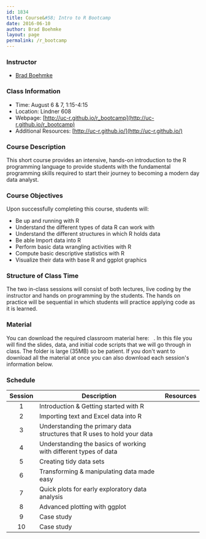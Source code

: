 ```yaml
---
id: 1834
title: Course&#58; Intro to R Bootcamp
date: 2016-06-10
author: Brad Boehmke
layout: page
permalink: /r_bootcamp
---
```


### Instructor

  * [Brad Boehmke](http://bradleyboehmke.github.io/)


### Class Information

* Time: August 6 & 7, 1:15-4:15
* Location: Lindner 608
* Webpage: [http://uc-r.github.io/r_bootcamp](http://uc-r.github.io/r_bootcamp)
* Additional Resources: [http://uc-r.github.io/](http://uc-r.github.io/)

### Course Description 

This short course provides an intensive, hands-on introduction to the R programming language to provide students with the fundamental programming skills required to start their journey to becoming a modern day data analyst.

### Course Objectives
Upon successfully completing this course, students will:

- Be up and running with R
- Understand the different types of data R can work with
- Understand the different structures in which R holds data
- Be able Import data into R
- Perform basic data wrangling activities with R
- Compute basic descriptive statistics with R
- Visualize their data with base R and ggplot graphics


### Structure of Class Time 

The two in-class sessions will consist of both lectures, live coding by the instructor and hands on programming by the students. The hands on practice will be sequential in which students will practice applying code as it is learned. 


### Material
You can download the required classroom material here: &nbsp; <a href="https://www.dropbox.com/sh/u90143yxi8frjc6/AACabxoBFwxHBGu1PH9fTEkDa?dl=1" style="color:black;"><i class="fa fa-folder-open" style="font-size:1em"></i></a>.  In this file you will find the slides, data, and initial code scripts that we will go through in class. The folder is large (35MB) so be patient. If you don't want to download all the material at once you can also download each session's information below.


### Schedule


| Session  | Description  |  Resources  | 
|:---:|---|:---:|
| 1 | Introduction & Getting started with R  | <a href="bootcamp/introduction" style="color:black;"><i class="fa fa-file-powerpoint-o" aria-hidden="true"></i></a> &nbsp; <a href="bootcamp/introduction/1-intro-students.R" style="color:black;"><i class="fa fa-file-code-o" aria-hidden="true"></i></a> &nbsp; <a href="https://www.dropbox.com/sh/u90143yxi8frjc6/AACabxoBFwxHBGu1PH9fTEkDa?dl=1" style="color:black;"><i class="fa fa-database" aria-hidden="true"></i></a>|
| 2  | Importing text and Excel data into R | <a href="bootcamp/gettingdata" style="color:black;"><i class="fa fa-file-powerpoint-o" aria-hidden="true"></i></a> &nbsp; <a href="bootcamp/gettingdata/2-get-data-students.R" style="color:black;"><i class="fa fa-file-code-o" aria-hidden="true"></i></a>  &nbsp; <a href="https://www.dropbox.com/sh/u90143yxi8frjc6/AACabxoBFwxHBGu1PH9fTEkDa?dl=1" style="color:black;"><i class="fa fa-database" aria-hidden="true"></i></a>|
| 3  | Understanding the primary data structures that R uses to hold your data | <a href="bootcamp/datastructures" style="color:black;"><i class="fa fa-file-powerpoint-o" aria-hidden="true"></i></a> &nbsp; <a href="bootcamp/datastructures/3-data-structures-students.R" style="color:black;"><i class="fa fa-file-code-o" aria-hidden="true"></i></a>  &nbsp; <a href="https://www.dropbox.com/sh/u90143yxi8frjc6/AACabxoBFwxHBGu1PH9fTEkDa?dl=1" style="color:black;"><i class="fa fa-database" aria-hidden="true"></i></a>|
| 4  | Understanding the basics of working with different types of data | <a href="bootcamp/datatypes" style="color:black;"><i class="fa fa-file-powerpoint-o" aria-hidden="true"></i></a> &nbsp; <a href="bootcamp/datastructures/4-data-types-students.R" style="color:black;"><i class="fa fa-file-code-o" aria-hidden="true"></i></a>  &nbsp; <a href="https://www.dropbox.com/sh/u90143yxi8frjc6/AACabxoBFwxHBGu1PH9fTEkDa?dl=1" style="color:black;"><i class="fa fa-database" aria-hidden="true"></i></a>|
| 5  | Creating tidy data sets | <a href="bootcamp/tidy" style="color:black;"><i class="fa fa-file-powerpoint-o" aria-hidden="true"></i></a> &nbsp; <a href="bootcamp/tidy/5-tidyr-students.R" style="color:black;"><i class="fa fa-file-code-o" aria-hidden="true"></i></a>  &nbsp; <a href="https://www.dropbox.com/sh/u90143yxi8frjc6/AACabxoBFwxHBGu1PH9fTEkDa?dl=1" style="color:black;"><i class="fa fa-database" aria-hidden="true"></i></a>|
| 6  | Transforming & manipulating data made easy | <a href="bootcamp/dplyr" style="color:black;"><i class="fa fa-file-powerpoint-o" aria-hidden="true"></i></a> &nbsp; <a href="bootcamp/dplyr/6-dplyr-students.R" style="color:black;"><i class="fa fa-file-code-o" aria-hidden="true"></i></a>  &nbsp; <a href="https://www.dropbox.com/sh/u90143yxi8frjc6/AACabxoBFwxHBGu1PH9fTEkDa?dl=1" style="color:black;"><i class="fa fa-database" aria-hidden="true"></i></a>|
| 7  | Quick plots for early exploratory data analysis | <a href="bootcamp/quickplots" style="color:black;"><i class="fa fa-file-powerpoint-o" aria-hidden="true"></i></a> &nbsp; <a href="bootcamp/quickplots/7-quick-plotting-students.R" style="color:black;"><i class="fa fa-file-code-o" aria-hidden="true"></i></a>  &nbsp; <a href="https://www.dropbox.com/sh/u90143yxi8frjc6/AACabxoBFwxHBGu1PH9fTEkDa?dl=1" style="color:black;"><i class="fa fa-database" aria-hidden="true"></i></a>|
| 8  | Advanced plotting with ggplot | <a href="bootcamp/ggplot" style="color:black;"><i class="fa fa-file-powerpoint-o" aria-hidden="true"></i></a> &nbsp; <a href="bootcamp/quickplots/8-ggplot-students.R" style="color:black;"><i class="fa fa-file-code-o" aria-hidden="true"></i></a> &nbsp; <a href="https://www.dropbox.com/sh/u90143yxi8frjc6/AACabxoBFwxHBGu1PH9fTEkDa?dl=1" style="color:black;"><i class="fa fa-database" aria-hidden="true"></i></a>|
| 9  | Case study | <a href="bootcamp/case-studies/9-case-study-1.R" style="color:black;"><i class="fa fa-file-code-o" aria-hidden="true"></i></a> &nbsp; <a href="https://www.dropbox.com/s/vc4ldivb2op7phl/crime.csv?dl=1" style="color:black;"><i class="fa fa-database" aria-hidden="true"></i></a> |
| 10 | Case study |  |







